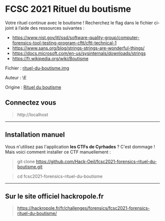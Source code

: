 # FCSC 2021 Rituel du boutisme

Votre rituel continue avec le boutisme ! Recherchez le flag dans le fichier ci-joint à l’aide des ressources suivantes :

- https://www.nist.gov/itl/ssd/software-quality-group/computer-forensics-tool-testing-program-cftt/cftt-technical-1
- https://www.sans.org/blog/strings-strings-are-wonderful-things/
- https://docs.microsoft.com/en-us/sysinternals/downloads/strings
- https://fr.wikipedia.org/wiki/Boutisme


Fichier : [rituel-du-boutisme.img](https://hackropole.fr/filer/fcsc2021-forensics-rituel-du-boutisme/public_filer/rituel-du-boutisme.img)

Auteur : \E

Origine : [Rituel du boutisme](https://hackropole.fr/fr/challenges/forensics/fcsc2021-forensics-rituel-du-boutisme/)


## Connectez vous 
> http://localhost



-----------

## Installation manuel
Vous n'utilisez pas l'application **les CTFs de Cyrhades** ? C'est dommage !
Mais voici comment installer ce CTF manuellement :

> git clone https://github.com/Hack-Oeil/fcsc2021-forensics-rituel-du-boutisme.git

> cd fcsc2021-forensics-rituel-du-boutisme


-----------

## Sur le site officiel hackropole.fr
> https://hackropole.fr/fr/challenges/forensics/fcsc2021-forensics-rituel-du-boutisme/